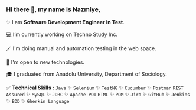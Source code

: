 ### Hi there 👋, my name is Nazmiye,</b></b>


✨ I am **Software Development Engineer in Test**.

💻 I’m currently working on  Techno Study Inc.

🪄 I'm doing manual and automation testing in the web space.

📢 I'm open to new technologies.

🎓 I graduated from Anadolu University, Department of Sociology.


✅ **Technical Skills :** `Java` ✨ `Selenium` ✨ `TestNG` ✨ `Cucumber` ✨ `Postman`
`REST Assured` ✨ `MySQL` ✨ `JDBC` ✨ `Apache POI`
`HTML` ✨ `POM` ✨ `Jira` ✨ `GitHub` ✨ `Jenkins` ✨ `BDD` ✨ `Gherkin Language`













